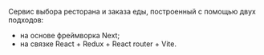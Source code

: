 Сервис выбора ресторана и заказа еды, построенный с помощью двух подходов:
* на основе фреймворка Next;
* на связке React + Redux + React router + Vite.